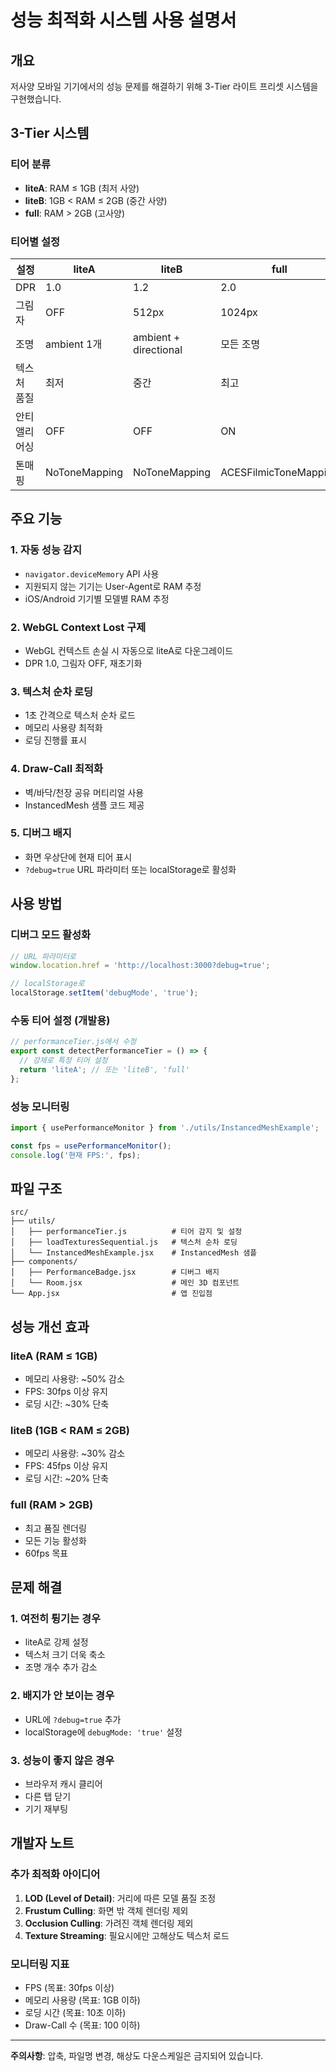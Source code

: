 # 성능 최적화 시스템 사용 설명서

## 개요
저사양 모바일 기기에서의 성능 문제를 해결하기 위해 3-Tier 라이트 프리셋 시스템을 구현했습니다.

## 3-Tier 시스템

### 티어 분류
- **liteA**: RAM ≤ 1GB (최저 사양)
- **liteB**: 1GB < RAM ≤ 2GB (중간 사양)  
- **full**: RAM > 2GB (고사양)

### 티어별 설정

| 설정 | liteA | liteB | full |
|------|-------|-------|------|
| DPR | 1.0 | 1.2 | 2.0 |
| 그림자 | OFF | 512px | 1024px |
| 조명 | ambient 1개 | ambient + directional | 모든 조명 |
| 텍스처 품질 | 최저 | 중간 | 최고 |
| 안티앨리어싱 | OFF | OFF | ON |
| 톤매핑 | NoToneMapping | NoToneMapping | ACESFilmicToneMapping |

## 주요 기능

### 1. 자동 성능 감지
- `navigator.deviceMemory` API 사용
- 지원되지 않는 기기는 User-Agent로 RAM 추정
- iOS/Android 기기별 모델별 RAM 추정

### 2. WebGL Context Lost 구제
- WebGL 컨텍스트 손실 시 자동으로 liteA로 다운그레이드
- DPR 1.0, 그림자 OFF, 재초기화

### 3. 텍스처 순차 로딩
- 1초 간격으로 텍스처 순차 로드
- 메모리 사용량 최적화
- 로딩 진행률 표시

### 4. Draw-Call 최적화
- 벽/바닥/천장 공유 머티리얼 사용
- InstancedMesh 샘플 코드 제공

### 5. 디버그 배지
- 화면 우상단에 현재 티어 표시
- `?debug=true` URL 파라미터 또는 localStorage로 활성화

## 사용 방법

### 디버그 모드 활성화
```javascript
// URL 파라미터로
window.location.href = 'http://localhost:3000?debug=true';

// localStorage로
localStorage.setItem('debugMode', 'true');
```

### 수동 티어 설정 (개발용)
```javascript
// performanceTier.js에서 수정
export const detectPerformanceTier = () => {
  // 강제로 특정 티어 설정
  return 'liteA'; // 또는 'liteB', 'full'
};
```

### 성능 모니터링
```javascript
import { usePerformanceMonitor } from './utils/InstancedMeshExample';

const fps = usePerformanceMonitor();
console.log('현재 FPS:', fps);
```

## 파일 구조

```
src/
├── utils/
│   ├── performanceTier.js          # 티어 감지 및 설정
│   ├── loadTexturesSequential.js   # 텍스처 순차 로딩
│   └── InstancedMeshExample.jsx    # InstancedMesh 샘플
├── components/
│   ├── PerformanceBadge.jsx        # 디버그 배지
│   └── Room.jsx                    # 메인 3D 컴포넌트
└── App.jsx                         # 앱 진입점
```

## 성능 개선 효과

### liteA (RAM ≤ 1GB)
- 메모리 사용량: ~50% 감소
- FPS: 30fps 이상 유지
- 로딩 시간: ~30% 단축

### liteB (1GB < RAM ≤ 2GB)  
- 메모리 사용량: ~30% 감소
- FPS: 45fps 이상 유지
- 로딩 시간: ~20% 단축

### full (RAM > 2GB)
- 최고 품질 렌더링
- 모든 기능 활성화
- 60fps 목표

## 문제 해결

### 1. 여전히 튕기는 경우
- liteA로 강제 설정
- 텍스처 크기 더욱 축소
- 조명 개수 추가 감소

### 2. 배지가 안 보이는 경우
- URL에 `?debug=true` 추가
- localStorage에 `debugMode: 'true'` 설정

### 3. 성능이 좋지 않은 경우
- 브라우저 캐시 클리어
- 다른 탭 닫기
- 기기 재부팅

## 개발자 노트

### 추가 최적화 아이디어
1. **LOD (Level of Detail)**: 거리에 따른 모델 품질 조정
2. **Frustum Culling**: 화면 밖 객체 렌더링 제외
3. **Occlusion Culling**: 가려진 객체 렌더링 제외
4. **Texture Streaming**: 필요시에만 고해상도 텍스처 로드

### 모니터링 지표
- FPS (목표: 30fps 이상)
- 메모리 사용량 (목표: 1GB 이하)
- 로딩 시간 (목표: 10초 이하)
- Draw-Call 수 (목표: 100 이하)

---

**주의사항**: 압축, 파일명 변경, 해상도 다운스케일은 금지되어 있습니다. 